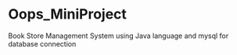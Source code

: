 # Oops_MiniProject
Book Store Management System using Java language and  mysql for database  connection
